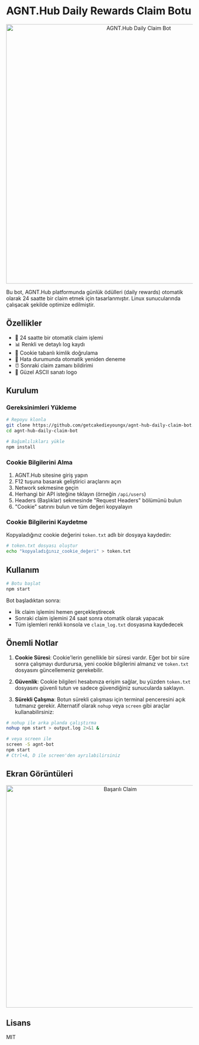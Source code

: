 # AGNT.Hub Daily Rewards Claim Botu

<p align="center">
  <img src="screenshots/bot-screenshot.png" alt="AGNT.Hub Daily Claim Bot" width="700">
</p>

Bu bot, AGNT.Hub platformunda günlük ödülleri (daily rewards) otomatik olarak 24 saatte bir claim etmek için tasarlanmıştır. Linux sunucularında çalışacak şekilde optimize edilmiştir.

## Özellikler

- 🎁 24 saatte bir otomatik claim işlemi
- 📊 Renkli ve detaylı log kaydı
- 🔐 Cookie tabanlı kimlik doğrulama
- 🔄 Hata durumunda otomatik yeniden deneme
- ⏰ Sonraki claim zamanı bildirimi
- 🎨 Güzel ASCII sanatı logo

## Kurulum

### Gereksinimleri Yükleme

```bash
# Repoyu klonla
git clone https://github.com/getcakedieyoungx/agnt-hub-daily-claim-bot.git
cd agnt-hub-daily-claim-bot

# Bağımlılıkları yükle
npm install
```

### Cookie Bilgilerini Alma

1. AGNT.Hub sitesine giriş yapın
2. F12 tuşuna basarak geliştirici araçlarını açın
3. Network sekmesine geçin
4. Herhangi bir API isteğine tıklayın (örneğin `/api/users`)
5. Headers (Başlıklar) sekmesinde "Request Headers" bölümünü bulun
6. "Cookie" satırını bulun ve tüm değeri kopyalayın

### Cookie Bilgilerini Kaydetme

Kopyaladığınız cookie değerini `token.txt` adlı bir dosyaya kaydedin:

```bash
# token.txt dosyası oluştur
echo "kopyaladığınız_cookie_değeri" > token.txt
```

## Kullanım

```bash
# Botu başlat
npm start
```

Bot başladıktan sonra:
- İlk claim işlemini hemen gerçekleştirecek
- Sonraki claim işlemini 24 saat sonra otomatik olarak yapacak
- Tüm işlemleri renkli konsola ve `claim_log.txt` dosyasına kaydedecek

## Önemli Notlar

1. **Cookie Süresi**: Cookie'lerin genellikle bir süresi vardır. Eğer bot bir süre sonra çalışmayı durdurursa, yeni cookie bilgilerini almanız ve `token.txt` dosyasını güncellemeniz gerekebilir.

2. **Güvenlik**: Cookie bilgileri hesabınıza erişim sağlar, bu yüzden `token.txt` dosyasını güvenli tutun ve sadece güvendiğiniz sunucularda saklayın.

3. **Sürekli Çalışma**: Botun sürekli çalışması için terminal penceresini açık tutmanız gerekir. Alternatif olarak `nohup` veya `screen` gibi araçlar kullanabilirsiniz:

```bash
# nohup ile arka planda çalıştırma
nohup npm start > output.log 2>&1 &

# veya screen ile
screen -S agnt-bot
npm start
# Ctrl+A, D ile screen'den ayrılabilirsiniz
```

## Ekran Görüntüleri

<p align="center">
  <img src="screenshots/claim-success.png" alt="Başarılı Claim" width="600">
</p>

## Lisans

MIT
